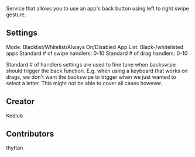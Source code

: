 Service that allows you to use an app's back button using left to right swipe gesture.

## Settings

Mode: Blacklist/Whitelist/Always On/Disabled
App List: Black-/whitelisted apps
Standard # of swipe handlers: 0-10
Standard # of drag handlers: 0-10

Standard # of handlers settings are used to fine tune when backswipe should trigger the back function. E.g. when using a keyboard that works on drags, we don't want the backswipe to trigger when we just wanted to select a letter. This might not be able to cover all cases however.

## Creator
Kedlub

## Contributors
thyttan
